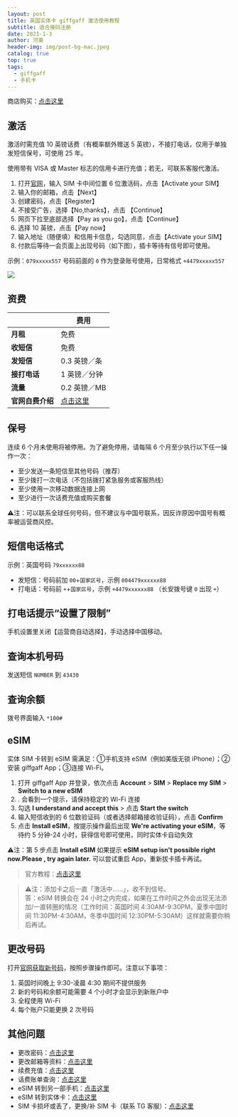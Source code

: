 ```yaml
---
layout: post
title: 英国实体卡 giffgaff 激活使用教程
subtitle: 适合接码注册
date: 2021-1-3
author: 河東
header-img: img/post-bg-mac.jpeg
catalog: true
top: true
tags:
  - giffgaff
  - 手机卡
---
```


商店购买：[点击这里](https://t.me/GVStore)

## 激活

激活时需充值 10 英镑话费（有概率额外赠送 5 英镑），不接打电话，仅用于单独发短信保号，可使用 25 年。

使用带有 VISA 或 Master 标志的信用卡进行充值；若无，可联系客服代激活。

1. 打开[官网](https://www.giffgaff.com/activate)，输入 SIM 卡中间位置 6 位激活码，点击【Activate your SIM】
2. 输入你的邮箱，点击【Next】
3. 创建密码，点击【Register】
4. 不接受广告，选择【No,thanks】，点击 【Continue】
5. 网页下拉至底部选择【Pay as you go】，点击【Continue】
6. 选择 10 英镑，点击【Pay now】
7. 输入地址（随便填）和信用卡信息，勾选同意，点击【Activate your SIM】
8. 付款后等待一会页面上出现号码（如下图），插卡等待有信号即可使用。

示例：`079xxxxx557` 号码前面的 `0` 作为登录账号使用，日常格式 `+4479xxxxx557`

![](https://i.imgur.com/Q9cZKmj.png)

## 资费

|  |  费用 |
|  ----  | ----  |
| **月租**  |  免费 |
|  **收短信**  | 免费 |
|  **发短信**       |   0.3 英镑／条 |
|  **接打电话**       |   1 英镑／分钟 |
| **流量**    | 0.2 英镑／MB   |
|**官网自费介绍**|[点击这里](https://www.giffgaff.com/roaming-charges)|

## 保号
连续 6 个月未使用将被停用。为了避免停用，请每隔 6 个月至少执行以下任一操作一次：

- 至少发送一条短信至其他号码（推荐）
- 至少拨打一次电话（不包括拨打紧急服务或客服热线）
- 至少使用一次移动数据连接上网
- 至少进行一次话费充值或购买套餐

⚠️注：可以联系全球任何号码，但不建议与中国号联系，因反诈原因中国号有概率被运营商风控。

## 短信电话格式

示例：英国号码 `79xxxxxx88`
- 发短信：号码前加 `00`+`国家区号`，示例 `004479xxxxxx88`
- 打电话：号码前 `+`+`国家区号`，示例 `+4479xxxxxx88` （长安拨号键 `0` 出现 `+`）

## 打电话提示“设置了限制”

手机设置里关闭【运营商自动选择】，手动选择中国移动。

## 查询本机号码

发送短信 `NUMBER` 到 `43430`

## 查询余额

拨号界面输入 `*100#`

## eSIM

实体 SIM 卡转到 eSIM 需满足：①手机支持 eSIM（例如美版无锁 iPhone）；②安装 giffgaff App；③连接 Wi-Fi。

1. 打开 giffgaff App 并登录，依次点击 **Account** > **SIM** > **Replace my SIM** > **Switch to a new eSIM**
2. . 会看到一个提示，请保持稳定的 Wi-Fi 连接
3. 勾选 **I understand and accept this** > 点击 **Start the switch**
4. 输入短信收到的 6 位数验证码（或者选择邮箱接收验证码），点击 **Confirm**
5. 点击 **Install eSIM**，按提示操作最后出现 **We're activating your eSIM**，等待约 5 分钟-24 小时，获得信号即可使用，同时实体卡自动失效

⚠️注：第 5 步点击 **Install eSIM** 如果提示 **eSIM setup isn't possible right now.Please , try again later.** 可以尝试重启 App，重新拔卡插卡再试。

>官方教程：[点击这里](https://www.giffgaff.com/help/articles/how-do-i-get-an-esim-on-giffgaff)

>⚠️注：添加卡之后一直「激活中……」，收不到信号。\
>答：eSIM 转换会在 24 小时之内完成，如果在工作时间之外会出现无法添加/一直转圈的情况（工作时间：英国时间 4:30AM-9:30PM，夏季中国时间 11:30PM-4:30AM，冬季中国时间 12:30PM-5:30AM）这样就需要你稍后再试。

## 更改号码

打开[官网获取新号码](https://www.giffgaff.com/profile/details/getnumber)，按照步骤操作即可。注意以下事项：

1. 英国时间晚上 9:30-凌晨 4:30 期间不提供服务
2. 新的号码和余额可能需要 4 个小时才会显示到新账户中
3. 全程使用 Wi-Fi
4. 每个账户只能更换 2 次号码

## 其他问题

- 更改密码：[点击这里](https://www.giffgaff.com/auth/reset-password)
- 更改邮箱等资料：[点击这里](https://www.giffgaff.com/profile/details)
- 续费充值：[点击这里](https://www.giffgaff.com/top-up)
- 话费账单查询：[点击这里](https://www.giffgaff.com/profile/usage-statement)
- eSIM 转到另一部手机：[点击这里](https://www.giffgaff.com/help/articles/can-i-still-use-my-esim-if-i-switch-to-a-different-phone)
- eSIM 转到实体卡：[点击这里](https://www.giffgaff.com/help/articles/can-i-switch-back-to-a-physical-sim-card-from-an-esim)
- SIM 卡损坏或丢了，更换/补 SIM 卡（联系 TG 客服）：[点击这里](https://www.giffgaff.com/profile/details#simswap)